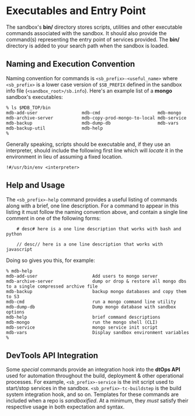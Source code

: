 # Executables and Entry Point

The sandbox's **bin/** directory stores scripts, utilities and other executable
commands associated with the sandbox. It should also provide the command(s)
representing the entry point of services provided. The **bin/** directory is
added to your search path when the sandbox is loaded.

## Naming and Execution Convention
Naming convention for commands is `<sb_prefix>-<useful_name>` where
`<sb_prefix>` is a lower case version of `$SB_PREFIX` defined in the sandbox
info file (`<sandbox_root>/sb.info`). Here's an example list of a **mongo**
sandbox's executables:
```
% ls $MDB_TOP/bin
mdb-add-user                 mdb-cmd                      mdb-mongo
mdb-archive-server           mdb-copy-prod-mongo-to-local mdb-service
mdb-backup                   mdb-dump-db                  mdb-vars
mdb-backup-util              mdb-help
%
```
Generally speaking, scripts should be executable and, if they use an
interpreter, should include the following first line which will _locate_
it in the environment in lieu of assuming a fixed location.
```
!#/usr/bin/env <interpreter>
```

## Help and Usage

The `<sb_prefix>-help` command provides a useful listing of commands along
with a brief, one line description. For a command to appear in this listing
it must follow the naming convention above, and contain a single line
comment in one of the following forms:
```
    # desc# here is a one line description that works with bash and python

    // desc// here is a one line description that works with javascript
```

Doing so gives you this, for example:
```
% mdb-help
mdb-add-user                     Add users to mongo server
mdb-archive-server               dump or drop & restore all mongo dbs to a single compressed archive file
mdb-backup                       backup mongo databases and copy them to S3
mdb-cmd                          run a mongo command line utility
mdb-dump-db                      Dump mongo database with sandbox options
mdb-help                         brief command descriptions
mdb-mongo                        run the mongo shell (CLI)
mdb-service                      mongo service init script
mdb-vars                         Display sandbox environment variables
%
```

## DevTools API Integration

Some _special_ commands provide an integration hook into the **dtOps API** used
for automation throughout the build, deployment & other operational processes.
For example, `<sb_prefix>-service` is the init script used to start/stop
services in the sandbox. `<sb_prefix>-tc-buildstep` is the build system
integration hook, and so on. Templates for these commands are included when a
repo is _sandboxified_. At a minimum, they _must_ satisfy their respective usage
in both expectation and syntax.
